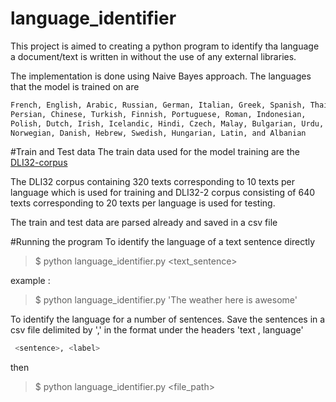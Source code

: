 # language_identifier
This project is aimed to creating a python program to identify tha language a document/text is written in without the use of any external libraries.

The implementation is done using Naive Bayes approach. The languages that the model is trained on are
```sh
French, English, Arabic, Russian, German, Italian, Greek, Spanish, Thai,
Persian, Chinese, Turkish, Finnish, Portuguese, Roman, Indonesian,
Polish, Dutch, Irish, Icelandic, Hindi, Czech, Malay, Bulgarian, Urdu,
Norwegian, Danish, Hebrew, Swedish, Hungarian, Latin, and Albanian
```

#Train and Test data
The train data used for the model training are the <a href = 'https://github.com/xprogramer/DLI32-corpus' target='_blank'>DLI32-corpus </a>

The DLI32 corpus containing 320 texts corresponding to 10 texts per language which is used for training and DLI32-2 corpus consisting of 640 texts corresponding to 20 texts per language is used for testing.

The train and test data are parsed already and saved in a csv file 

#Running the program
To identify the language of a text sentence directly
>$ python language_identifier.py <text_sentence>

example :
>$ python language_identifier.py 'The weather here is awesome'

To identify the language for a number of sentences.
Save the sentences in a csv file delimited by ',' in the format under the headers 'text , language'
```sh
 <sentence>, <label>
```
then     
>$ python language_identifier.py <file_path>
